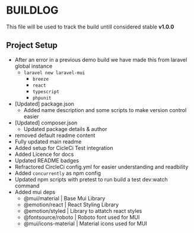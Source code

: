 # BUILDLOG 

This file will be used to track the build untill considered stable **v1.0.0**

## Project Setup

- After an error in a previous demo build we have made this from laravel global instance
    - `laravel new laravel-mui`
        - `breeze`
        - `react`
        - `typescript`
        - `phpunit`
- [Updated] package.json
    - Added name description and some scripts to make version control easier
- [Updated] composer.json
    - Updated package details & author
- removed default readme content
- Fully updated main readme
- Added setup for CicleCi Test integration
- Added Licence for docs
- Updated README badges
- Refractored CircleCi config.yml for easier understanding and readbility
- Added `concurrently` as npm config
- Updated npm scripts with pretest to run build a test dev:watch command
- Added mui deps
    - @mui/material | Base Mui Library
    - @emotion/react | React Styling Library
    - @emotion/styled | Library to attatch react styles
    - @fontsource/roboto | Roboto font used for MUI
    - @mui/icons-material | Material icons used for MUI
